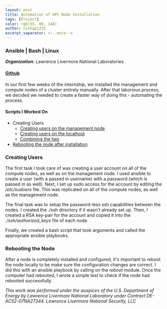 ```yaml
---
layout: post
title: Automation of HPC Node Installation
tags: [Project]
color: rgb(35, 80, 148)
author: nishap1225
excerpt_separator: <!--more-->
---
```

### Ansible | Bash | Linux
<!--more-->

***Organization***: Lawrence Livermore National Laboratories

#### [Github](https://github.com/LLNL/HPCCEA/tree/master/2020/ClusterBuild)

In our first few weeks of the internship, we installed the management and compute nodes of a cluster entirely manually. After that laborious process, we decided we needed to create a faster way of doing this - automating the process.

#### Scripts I Worked On
- Creating Users
    - [Creating users on the management node](https://github.com/LLNL/HPCCEA/blob/master/2020/ClusterBuild/user_setup_mgmt.yml)
    - [Creating users on the localhost](https://github.com/LLNL/HPCCEA/blob/master/2020/ClusterBuild/user_setup_host.yml)
    - [Combining the two](https://github.com/LLNL/HPCCEA/blob/master/2020/ClusterBuild/create-users.sh)
- [Rebooting the node after installation](https://github.com/LLNL/HPCCEA/blob/master/2020/ClusterBuild/reboot.yml)

### Creating Users
The first task I took care of was creating a user account on all of the compute nodes, as well as on the management node. I used ansible to create a user (with a passed in username) with a password (which is passed in as well). Next, I set up sudo access for the account by editing the */etc/sudoers* file. This was replicated on all of the compute nodes, as well as the management node.  

The final task was to setup the password-less ssh capabilities between the nodes. I created the ./ssh directory if it wasn't already set up. Then, I created a RSA key-pair for the account and copied it into the *./ssh/authorized_keys* file of each node.

Finally, we created a bash script that took arguments and called the appropriate ansible playbooks.

### Rebooting the Node
After a node is completely installed and configured, it's important to reboot the node locally to be make sure the configuration changes are correct. I did this with an ansible playbook by calling on the *reboot* module. Once the computer had rebooted, I wrote a simple test to check if the node had rebooted successfully.

*This work was performed under the auspices of the U.S. Department  of Energy by Lawrence Livermore National Laboratory under Contract  DE-AC52-07NA27344. Lawrence Livermore National Security, LLC*

